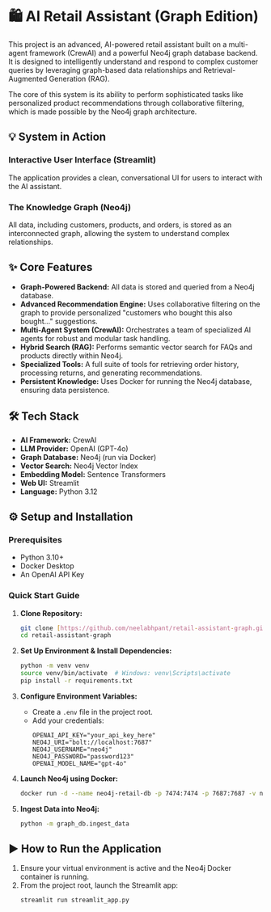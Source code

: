 # 🛍️ AI Retail Assistant (Graph Edition)

This project is an advanced, AI-powered retail assistant built on a multi-agent framework (CrewAI) and a powerful Neo4j graph database backend. It is designed to intelligently understand and respond to complex customer queries by leveraging graph-based data relationships and Retrieval-Augmented Generation (RAG).

The core of this system is its ability to perform sophisticated tasks like personalized product recommendations through collaborative filtering, which is made possible by the Neo4j graph architecture.

## 💡 System in Action

### Interactive User Interface (Streamlit)
The application provides a clean, conversational UI for users to interact with the AI assistant.



### The Knowledge Graph (Neo4j)
All data, including customers, products, and orders, is stored as an interconnected graph, allowing the system to understand complex relationships.



## ✨ Core Features

* **Graph-Powered Backend:** All data is stored and queried from a Neo4j database.
* **Advanced Recommendation Engine:** Uses collaborative filtering on the graph to provide personalized "customers who bought this also bought..." suggestions.
* **Multi-Agent System (CrewAI):** Orchestrates a team of specialized AI agents for robust and modular task handling.
* **Hybrid Search (RAG):** Performs semantic vector search for FAQs and products directly within Neo4j.
* **Specialized Tools:** A full suite of tools for retrieving order history, processing returns, and generating recommendations.
* **Persistent Knowledge:** Uses Docker for running the Neo4j database, ensuring data persistence.

## 🛠️ Tech Stack

* **AI Framework:** CrewAI
* **LLM Provider:** OpenAI (GPT-4o)
* **Graph Database:** Neo4j (run via Docker)
* **Vector Search:** Neo4j Vector Index
* **Embedding Model:** Sentence Transformers
* **Web UI:** Streamlit
* **Language:** Python 3.12

## ⚙️ Setup and Installation

### Prerequisites

* Python 3.10+
* Docker Desktop
* An OpenAI API Key

### Quick Start Guide

1.  **Clone Repository:**
    ```bash
    git clone [https://github.com/neelabhpant/retail-assistant-graph.git](https://github.com/neelabhpant/retail-assistant-graph.git)
    cd retail-assistant-graph
    ```

2.  **Set Up Environment & Install Dependencies:**
    ```bash
    python -m venv venv
    source venv/bin/activate  # Windows: venv\Scripts\activate
    pip install -r requirements.txt
    ```

3.  **Configure Environment Variables:**
    * Create a `.env` file in the project root.
    * Add your credentials:
        ```env
        OPENAI_API_KEY="your_api_key_here"
        NEO4J_URI="bolt://localhost:7687"
        NEO4J_USERNAME="neo4j"
        NEO4J_PASSWORD="password123"
        OPENAI_MODEL_NAME="gpt-4o"
        ```

4.  **Launch Neo4j using Docker:**
    ```bash
    docker run -d --name neo4j-retail-db -p 7474:7474 -p 7687:7687 -v neo4j_retail_data:/data -e NEO4J_AUTH=neo4j/password123 neo4j:latest
    ```

5.  **Ingest Data into Neo4j:**
    ```bash
    python -m graph_db.ingest_data
    ```

## ▶️ How to Run the Application

1.  Ensure your virtual environment is active and the Neo4j Docker container is running.
2.  From the project root, launch the Streamlit app:
    ```bash
    streamlit run streamlit_app.py
    ```
